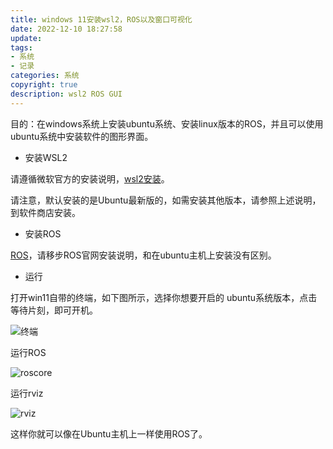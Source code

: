 ```yaml
---
title: windows 11安装wsl2，ROS以及窗口可视化
date: 2022-12-10 18:27:58
update: 
tags:
- 系统
- 记录
categories: 系统
copyright: true
description: wsl2 ROS GUI
---
```

 目的：在windows系统上安装ubuntu系统、安装linux版本的ROS，并且可以使用ubuntu系统中安装软件的图形界面。

- 安装WSL2

请遵循微软官方的安装说明，[wsl2安装](https://learn.microsoft.com/zh-cn/windows/wsl/setup/environment)。

请注意，默认安装的是Ubuntu最新版的，如需安装其他版本，请参照上述说明，到软件商店安装。

- 安装ROS

[ROS](http://wiki.ros.org/melodic/Installation/Ubuntu)，请移步ROS官网安装说明，和在ubuntu主机上安装没有区别。

- 运行

打开win11自带的终端，如下图所示，选择你想要开启的 ubuntu系统版本，点击等待片刻，即可开机。

![终端](https://s2.loli.net/2022/12/10/wiFdS25tg1DhAlY.png)

运行ROS

![roscore](https://s2.loli.net/2022/12/10/qcGPNrO2jmDbuQJ.png)

运行rviz

![rviz](https://s2.loli.net/2022/12/10/nRP29ukhsQi4Sxb.png)

这样你就可以像在Ubuntu主机上一样使用ROS了。